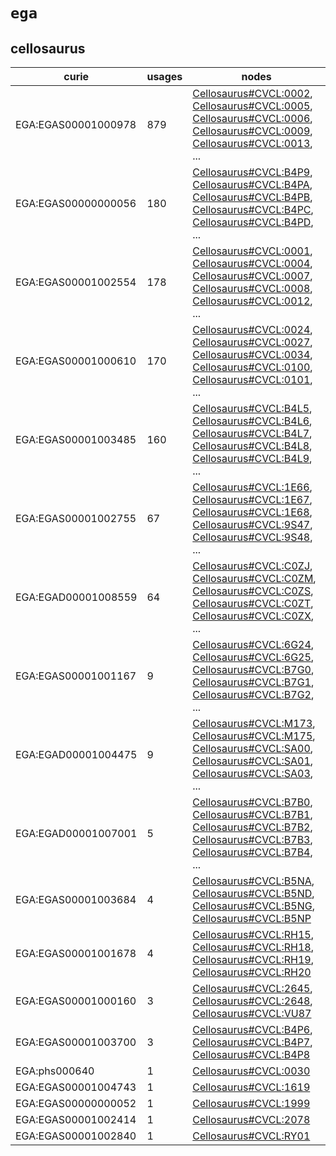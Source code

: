 # `ega`

## cellosaurus

| curie               |   usages | nodes                                                                                                                                                                                                                                                                                                                                                                                                          |
|---------------------|----------|----------------------------------------------------------------------------------------------------------------------------------------------------------------------------------------------------------------------------------------------------------------------------------------------------------------------------------------------------------------------------------------------------------------|
| EGA:EGAS00001000978 |      879 | [Cellosaurus#CVCL:0002](http://purl.obolibrary.org/obo/Cellosaurus#CVCL_0002), [Cellosaurus#CVCL:0005](http://purl.obolibrary.org/obo/Cellosaurus#CVCL_0005), [Cellosaurus#CVCL:0006](http://purl.obolibrary.org/obo/Cellosaurus#CVCL_0006), [Cellosaurus#CVCL:0009](http://purl.obolibrary.org/obo/Cellosaurus#CVCL_0009), [Cellosaurus#CVCL:0013](http://purl.obolibrary.org/obo/Cellosaurus#CVCL_0013), ... |
| EGA:EGAS00000000056 |      180 | [Cellosaurus#CVCL:B4P9](http://purl.obolibrary.org/obo/Cellosaurus#CVCL_B4P9), [Cellosaurus#CVCL:B4PA](http://purl.obolibrary.org/obo/Cellosaurus#CVCL_B4PA), [Cellosaurus#CVCL:B4PB](http://purl.obolibrary.org/obo/Cellosaurus#CVCL_B4PB), [Cellosaurus#CVCL:B4PC](http://purl.obolibrary.org/obo/Cellosaurus#CVCL_B4PC), [Cellosaurus#CVCL:B4PD](http://purl.obolibrary.org/obo/Cellosaurus#CVCL_B4PD), ... |
| EGA:EGAS00001002554 |      178 | [Cellosaurus#CVCL:0001](http://purl.obolibrary.org/obo/Cellosaurus#CVCL_0001), [Cellosaurus#CVCL:0004](http://purl.obolibrary.org/obo/Cellosaurus#CVCL_0004), [Cellosaurus#CVCL:0007](http://purl.obolibrary.org/obo/Cellosaurus#CVCL_0007), [Cellosaurus#CVCL:0008](http://purl.obolibrary.org/obo/Cellosaurus#CVCL_0008), [Cellosaurus#CVCL:0012](http://purl.obolibrary.org/obo/Cellosaurus#CVCL_0012), ... |
| EGA:EGAS00001000610 |      170 | [Cellosaurus#CVCL:0024](http://purl.obolibrary.org/obo/Cellosaurus#CVCL_0024), [Cellosaurus#CVCL:0027](http://purl.obolibrary.org/obo/Cellosaurus#CVCL_0027), [Cellosaurus#CVCL:0034](http://purl.obolibrary.org/obo/Cellosaurus#CVCL_0034), [Cellosaurus#CVCL:0100](http://purl.obolibrary.org/obo/Cellosaurus#CVCL_0100), [Cellosaurus#CVCL:0101](http://purl.obolibrary.org/obo/Cellosaurus#CVCL_0101), ... |
| EGA:EGAS00001003485 |      160 | [Cellosaurus#CVCL:B4L5](http://purl.obolibrary.org/obo/Cellosaurus#CVCL_B4L5), [Cellosaurus#CVCL:B4L6](http://purl.obolibrary.org/obo/Cellosaurus#CVCL_B4L6), [Cellosaurus#CVCL:B4L7](http://purl.obolibrary.org/obo/Cellosaurus#CVCL_B4L7), [Cellosaurus#CVCL:B4L8](http://purl.obolibrary.org/obo/Cellosaurus#CVCL_B4L8), [Cellosaurus#CVCL:B4L9](http://purl.obolibrary.org/obo/Cellosaurus#CVCL_B4L9), ... |
| EGA:EGAS00001002755 |       67 | [Cellosaurus#CVCL:1E66](http://purl.obolibrary.org/obo/Cellosaurus#CVCL_1E66), [Cellosaurus#CVCL:1E67](http://purl.obolibrary.org/obo/Cellosaurus#CVCL_1E67), [Cellosaurus#CVCL:1E68](http://purl.obolibrary.org/obo/Cellosaurus#CVCL_1E68), [Cellosaurus#CVCL:9S47](http://purl.obolibrary.org/obo/Cellosaurus#CVCL_9S47), [Cellosaurus#CVCL:9S48](http://purl.obolibrary.org/obo/Cellosaurus#CVCL_9S48), ... |
| EGA:EGAD00001008559 |       64 | [Cellosaurus#CVCL:C0ZJ](http://purl.obolibrary.org/obo/Cellosaurus#CVCL_C0ZJ), [Cellosaurus#CVCL:C0ZM](http://purl.obolibrary.org/obo/Cellosaurus#CVCL_C0ZM), [Cellosaurus#CVCL:C0ZS](http://purl.obolibrary.org/obo/Cellosaurus#CVCL_C0ZS), [Cellosaurus#CVCL:C0ZT](http://purl.obolibrary.org/obo/Cellosaurus#CVCL_C0ZT), [Cellosaurus#CVCL:C0ZX](http://purl.obolibrary.org/obo/Cellosaurus#CVCL_C0ZX), ... |
| EGA:EGAS00001001167 |        9 | [Cellosaurus#CVCL:6G24](http://purl.obolibrary.org/obo/Cellosaurus#CVCL_6G24), [Cellosaurus#CVCL:6G25](http://purl.obolibrary.org/obo/Cellosaurus#CVCL_6G25), [Cellosaurus#CVCL:B7G0](http://purl.obolibrary.org/obo/Cellosaurus#CVCL_B7G0), [Cellosaurus#CVCL:B7G1](http://purl.obolibrary.org/obo/Cellosaurus#CVCL_B7G1), [Cellosaurus#CVCL:B7G2](http://purl.obolibrary.org/obo/Cellosaurus#CVCL_B7G2), ... |
| EGA:EGAD00001004475 |        9 | [Cellosaurus#CVCL:M173](http://purl.obolibrary.org/obo/Cellosaurus#CVCL_M173), [Cellosaurus#CVCL:M175](http://purl.obolibrary.org/obo/Cellosaurus#CVCL_M175), [Cellosaurus#CVCL:SA00](http://purl.obolibrary.org/obo/Cellosaurus#CVCL_SA00), [Cellosaurus#CVCL:SA01](http://purl.obolibrary.org/obo/Cellosaurus#CVCL_SA01), [Cellosaurus#CVCL:SA03](http://purl.obolibrary.org/obo/Cellosaurus#CVCL_SA03), ... |
| EGA:EGAD00001007001 |        5 | [Cellosaurus#CVCL:B7B0](http://purl.obolibrary.org/obo/Cellosaurus#CVCL_B7B0), [Cellosaurus#CVCL:B7B1](http://purl.obolibrary.org/obo/Cellosaurus#CVCL_B7B1), [Cellosaurus#CVCL:B7B2](http://purl.obolibrary.org/obo/Cellosaurus#CVCL_B7B2), [Cellosaurus#CVCL:B7B3](http://purl.obolibrary.org/obo/Cellosaurus#CVCL_B7B3), [Cellosaurus#CVCL:B7B4](http://purl.obolibrary.org/obo/Cellosaurus#CVCL_B7B4), ... |
| EGA:EGAS00001003684 |        4 | [Cellosaurus#CVCL:B5NA](http://purl.obolibrary.org/obo/Cellosaurus#CVCL_B5NA), [Cellosaurus#CVCL:B5ND](http://purl.obolibrary.org/obo/Cellosaurus#CVCL_B5ND), [Cellosaurus#CVCL:B5NG](http://purl.obolibrary.org/obo/Cellosaurus#CVCL_B5NG), [Cellosaurus#CVCL:B5NP](http://purl.obolibrary.org/obo/Cellosaurus#CVCL_B5NP)                                                                                     |
| EGA:EGAS00001001678 |        4 | [Cellosaurus#CVCL:RH15](http://purl.obolibrary.org/obo/Cellosaurus#CVCL_RH15), [Cellosaurus#CVCL:RH18](http://purl.obolibrary.org/obo/Cellosaurus#CVCL_RH18), [Cellosaurus#CVCL:RH19](http://purl.obolibrary.org/obo/Cellosaurus#CVCL_RH19), [Cellosaurus#CVCL:RH20](http://purl.obolibrary.org/obo/Cellosaurus#CVCL_RH20)                                                                                     |
| EGA:EGAS00001000160 |        3 | [Cellosaurus#CVCL:2645](http://purl.obolibrary.org/obo/Cellosaurus#CVCL_2645), [Cellosaurus#CVCL:2648](http://purl.obolibrary.org/obo/Cellosaurus#CVCL_2648), [Cellosaurus#CVCL:VU87](http://purl.obolibrary.org/obo/Cellosaurus#CVCL_VU87)                                                                                                                                                                    |
| EGA:EGAS00001003700 |        3 | [Cellosaurus#CVCL:B4P6](http://purl.obolibrary.org/obo/Cellosaurus#CVCL_B4P6), [Cellosaurus#CVCL:B4P7](http://purl.obolibrary.org/obo/Cellosaurus#CVCL_B4P7), [Cellosaurus#CVCL:B4P8](http://purl.obolibrary.org/obo/Cellosaurus#CVCL_B4P8)                                                                                                                                                                    |
| EGA:phs000640       |        1 | [Cellosaurus#CVCL:0030](http://purl.obolibrary.org/obo/Cellosaurus#CVCL_0030)                                                                                                                                                                                                                                                                                                                                  |
| EGA:EGAS00001004743 |        1 | [Cellosaurus#CVCL:1619](http://purl.obolibrary.org/obo/Cellosaurus#CVCL_1619)                                                                                                                                                                                                                                                                                                                                  |
| EGA:EGAS00000000052 |        1 | [Cellosaurus#CVCL:1999](http://purl.obolibrary.org/obo/Cellosaurus#CVCL_1999)                                                                                                                                                                                                                                                                                                                                  |
| EGA:EGAS00001002414 |        1 | [Cellosaurus#CVCL:2078](http://purl.obolibrary.org/obo/Cellosaurus#CVCL_2078)                                                                                                                                                                                                                                                                                                                                  |
| EGA:EGAS00001002840 |        1 | [Cellosaurus#CVCL:RY01](http://purl.obolibrary.org/obo/Cellosaurus#CVCL_RY01)                                                                                                                                                                                                                                                                                                                                  |

